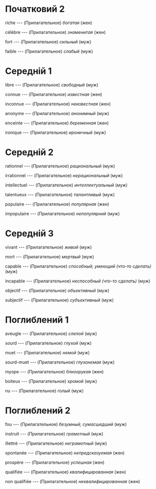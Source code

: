 # Початковий 2

riche --- (Прилагательное)
*богатая* (жен)



célèbre --- (Прилагательное)
*знаменитая* (жен)



fort --- (Прилагательное)
*сильный* (муж)



faible --- (Прилагательное)
*слабый* (муж)



# Середній 1

libre --- (Прилагательное)
*свободный* (муж)



connue --- (Прилагательное)
*известная* (жен)



inconnue --- (Прилагательное)
*неизвестная* (жен)



anonyme --- (Прилагательное)
*анонимный* (муж)



enceinte --- (Прилагательное)
*беременная* (жен)



ironique --- (Прилагательное)
*ироничный* (муж)



# Середній 2

rationnel --- (Прилагательное)
*рациональный* (муж)



irrationnel --- (Прилагательное)
*нерациональный* (муж)



intellectuel --- (Прилагательное)
*интеллектуальный* (муж)



talentueux --- (Прилагательное)
*талантливый* (муж)



populaire --- (Прилагательное)
*популярная* (жен)



impopulaire --- (Прилагательное)
*непопулярний* (муж)



# Середній 3

vivant --- (Прилагательное)
*живой* (муж)



mort --- (Прилагательное)
*мертвый* (муж)



capable --- (Прилагательное)
*способный; умеющий (что-то сделать)* (муж)



incapable --- (Прилагательное)
*неспособный (что-то сделать)* (муж)



objectif --- (Прилагательное)
*объективный* (муж)



subjectif --- (Прилагательное)
*субъективный* (муж)



# Поглиблений 1

aveugle --- (Прилагательное)
*слепой* (муж)



sourd --- (Прилагательное)
*глухой* (муж)



muet --- (Прилагательное)
*немой* (муж)



sourd-muet --- (Прилагательное)
*глухонемая* (муж)



myope --- (Прилагательное)
*близорукая* (жен)



boiteux --- (Прилагательное)
*хромой* (муж)



nu --- (Прилагательное)
*голый* (муж)



# Поглиблений 2

fou --- (Прилагательное)
*безумный; сумасшедший* (муж)



instruit --- (Прилагательное)
*грамотный* (муж)



illettré --- (Прилагательное)
*неграмотный* (муж)



spontanée --- (Прилагательное)
*непредсказуемая* (жен)



prospère --- (Прилагательное)
*успешная* (жен)



qualifiée --- (Прилагательное)
*квалифицированная* (жен)



non qualifiée --- (Прилагательное)
*неквалифицированная* (жен)